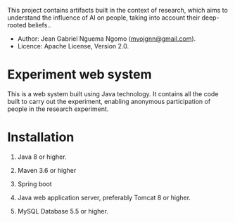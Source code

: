 This project contains artifacts built in the context of research, which aims to understand the influence of AI on people, taking into account their deep-rooted beliefs.. 
 * Author: Jean Gabriel Nguema Ngomo (mvojgnn@gmail.com).
 * Licence: Apache License, Version 2.0.


# Experiment web system
This is a web system built using Java technology. It contains all the code built to carry out the experiment, enabling anonymous participation of people in the research experiment.

# Installation

1.	Java 8 or higher.

2.	Maven 3.6 or higher

3.	Spring boot

4.	Java web application server, preferably Tomcat 8 or higher. 

3.	MySQL Database 5.5 or higher. 